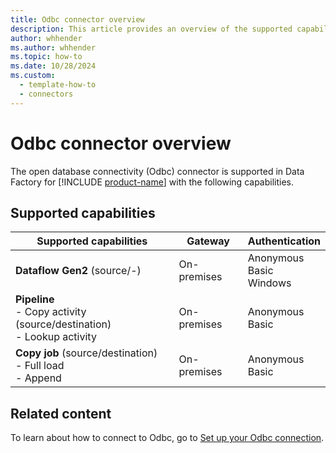 ```yaml
---
title: Odbc connector overview
description: This article provides an overview of the supported capabilities of the Odbc connector.
author: whhender
ms.author: whhender
ms.topic: how-to
ms.date: 10/28/2024
ms.custom:
  - template-how-to
  - connectors
---
```


# Odbc connector overview

The open database connectivity (Odbc) connector is supported in Data Factory for [!INCLUDE [product-name](../includes/product-name.md)] with the following capabilities.

## Supported capabilities

| Supported capabilities| Gateway | Authentication|
|---------| --------| --------|
| **Dataflow Gen2** (source/-)|On-premises |Anonymous<br> Basic<br> Windows |
| **Pipeline**<br>- Copy activity (source/destination) <br>- Lookup activity    |On-premises |Anonymous<br> Basic |
| **Copy job** (source/destination) <br>- Full load<br>- Append |On-premises |Anonymous<br> Basic |

## Related content

To learn about how to connect to Odbc, go to [Set up your Odbc connection](connector-odbc.md).